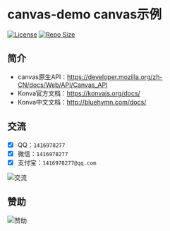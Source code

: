 # canvas-demo canvas示例

[![License](https://img.shields.io/github/license/ali1416/canvas-demo?label=License)](https://opensource.org/licenses/BSD-3-Clause)
[![Repo Size](https://img.shields.io/github/repo-size/ali1416/canvas-demo?label=Repo%20Size&color=success)](https://github.com/ALI1416/canvas-demo/archive/refs/heads/master.zip)

## 简介

- canvas原生API：<https://developer.mozilla.org/zh-CN/docs/Web/API/Canvas_API>
- Konva官方文档：<https://konvajs.org/docs/>
- Konva中文文档：<http://bluehymn.com/docs/>

## 交流

- [x] QQ：`1416978277`
- [x] 微信：`1416978277`
- [x] 支付宝：`1416978277@qq.com`

![交流](https://cdn.jsdelivr.net/gh/ALI1416/ALI1416/image/contact.png)

## 赞助

![赞助](https://cdn.jsdelivr.net/gh/ALI1416/ALI1416/image/donate.png)
